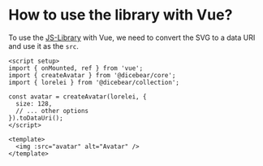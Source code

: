 # How to use the library with Vue?

To use the [JS-Library](/how-to-use/js-library/) with Vue, we need to convert
the SVG to a data URI and use it as the `src`.

```vue
<script setup>
import { onMounted, ref } from 'vue';
import { createAvatar } from '@dicebear/core';
import { lorelei } from '@dicebear/collection';

const avatar = createAvatar(lorelei, {
  size: 128,
  // ... other options
}).toDataUri();
</script>

<template>
  <img :src="avatar" alt="Avatar" />
</template>
```
